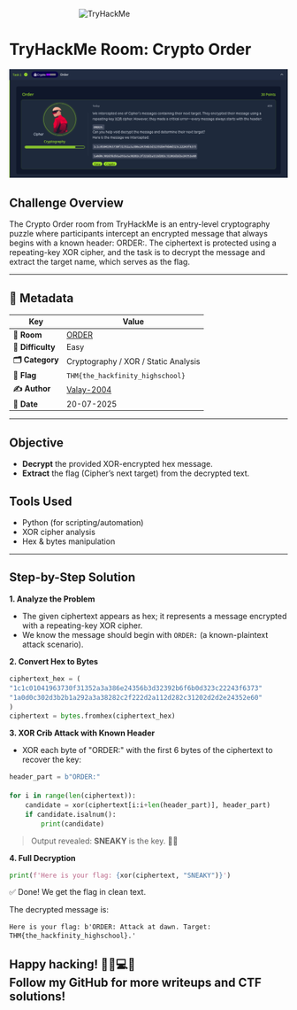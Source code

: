 <img src="https://tryhackme.com/img/THMlogo.png" alt="TryHackMe" width="250" style=" display: block;
  margin-left: auto;
  margin-right: auto;
  width: 50%;">

# TryHackMe Room: Crypto Order

![Task Screenshot](image.png)

## Challenge Overview

The Crypto Order room from TryHackMe is an entry-level cryptography puzzle where participants intercept an encrypted message that always begins with a known header: ORDER:. The ciphertext is protected using a repeating-key XOR cipher, and the task is to decrypt the message and extract the target name, which serves as the flag.

---

## 🧾 Metadata

| Key               | Value                                         |
| ----------------- | --------------------------------------------- |
| **🧠 Room**       | [ORDER](https://tryhackme.com/room/hfb1order) |
| **🚀 Difficulty** | Easy                                          |
| **🗂️ Category**   | Cryptography / XOR / Static Analysis          |
| **🏁 Flag**       | `THM{the_hackfinity_highschool}`              |
| **✍️ Author**     | [Valay-2004](https://github.com/Valay-2004)   |
| **📅 Date**       | 20-07-2025                                    |

---

## Objective

- **Decrypt** the provided XOR-encrypted hex message.
- **Extract** the flag (Cipher’s next target) from the decrypted text.

## Tools Used

- Python (for scripting/automation)
- XOR cipher analysis
- Hex & bytes manipulation

---

## Step-by-Step Solution

**1. Analyze the Problem**

- The given ciphertext appears as hex; it represents a message encrypted with a repeating-key XOR cipher.
- We know the message should begin with `ORDER:` (a known-plaintext attack scenario).

**2. Convert Hex to Bytes**

```py
ciphertext_hex = (
"1c1c01041963730f31352a3a386e24356b3d32392b6f6b0d323c22243f6373"
"1a0d0c302d3b2b1a292a3a38282c2f222d2a112d282c31202d2d2e24352e60"
)
ciphertext = bytes.fromhex(ciphertext_hex)
```

**3. XOR Crib Attack with Known Header**

- XOR each byte of "ORDER:" with the first 6 bytes of the ciphertext to recover the key:

```py
header_part = b"ORDER:"

for i in range(len(ciphertext)):
    candidate = xor(ciphertext[i:i+len(header_part)], header_part)
    if candidate.isalnum():
        print(candidate)
```

> Output revealed: **SNEAKY** is the key. 🕵️‍♂️

**4. Full Decryption**

```py
print(f'Here is your flag: {xor(ciphertext, "SNEAKY")}')
```

✅ Done! We get the flag in clean text.

The decrypted message is:

```plaintext
Here is your flag: b'ORDER: Attack at dawn. Target: THM{the_hackfinity_highschool}.'
```

<h2>Happy hacking! 🕵️‍♂️💻🚩<br>    
Follow my GitHub for more writeups and CTF solutions!</h2>
